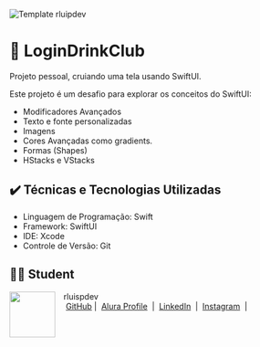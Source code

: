 ![Template rluipdev](Template/rluispdev(1).png)
# 🚀 LoginDrinkClub

Projeto pessoal, cruiando uma tela usando SwiftUI.

Este projeto é um desafio para explorar os conceitos  do SwiftUI:

- Modificadores Avançados
- Texto e fonte personalizadas
- Imagens  
- Cores Avançadas como gradients.
- Formas (Shapes)
- HStacks e VStacks
 

## ✔️ Técnicas e Tecnologias Utilizadas

- Linguagem de Programação: Swift
- Framework: SwiftUI
- IDE: Xcode
- Controle de Versão: Git
 

## 👨‍💻 Student

<p>
    <img 
      align=left 
      margin=10 
      width=80 
      src="https://avatars.githubusercontent.com/u/128305083?s=96&v=4"
    />
    <p>&nbsp&nbsp&nbsprluispdev<br>
    &nbsp&nbsp&nbsp
    <a href="https://github.com/rluispdev">
    GitHub</a>&nbsp;|&nbsp;
     <a href="https://cursos.alura.com.br/user/rluisp"> Alura Profile</a>
&nbsp;|&nbsp;
    <a href="https://www.linkedin.com/in/rafael-luis-gonzaga-b11634186/">LinkedIn</a>
&nbsp;|&nbsp;
    <a href="https://www.instagram.com/rluispdevs?igsh=cnoxenpmaHY1amE0&utm_source=qr">
    Instagram</a>
&nbsp;|&nbsp;</p>
</p>
<br/><br/>
<p>

